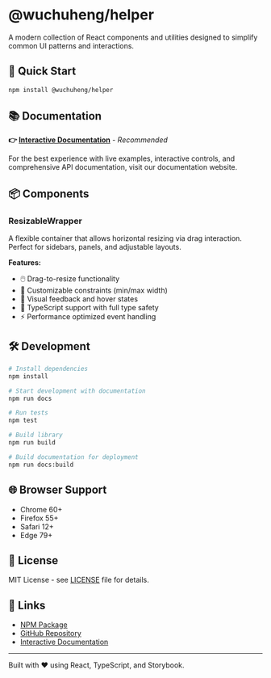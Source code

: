 # @wuchuheng/helper

A modern collection of React components and utilities designed to simplify common UI patterns and interactions.

## 🚀 Quick Start

```bash
npm install @wuchuheng/helper
```

## 📚 Documentation

**👉 [Interactive Documentation](https://wuchuhengtools.github.io/helper/)** - _Recommended_

For the best experience with live examples, interactive controls, and comprehensive API documentation, visit our documentation website.

## 📦 Components

### ResizableWrapper

A flexible container that allows horizontal resizing via drag interaction. Perfect for sidebars, panels, and adjustable layouts.

**Features:**

-   🖱️ Drag-to-resize functionality
-   📏 Customizable constraints (min/max width)
-   🎨 Visual feedback and hover states
-   🔧 TypeScript support with full type safety
-   ⚡ Performance optimized event handling

## 🛠️ Development

```bash
# Install dependencies
npm install

# Start development with documentation
npm run docs

# Run tests
npm test

# Build library
npm run build

# Build documentation for deployment
npm run docs:build
```

## 🌐 Browser Support

-   Chrome 60+
-   Firefox 55+
-   Safari 12+
-   Edge 79+

## 📄 License

MIT License - see [LICENSE](LICENSE) file for details.

## 🔗 Links

-   [NPM Package](https://www.npmjs.com/package/@wuchuheng/helper)
-   [GitHub Repository](https://github.com/wuchuhengtools/helper)
-   [Interactive Documentation](https://wuchuhengtools.github.io/helper/)

---

Built with ❤️ using React, TypeScript, and Storybook.
